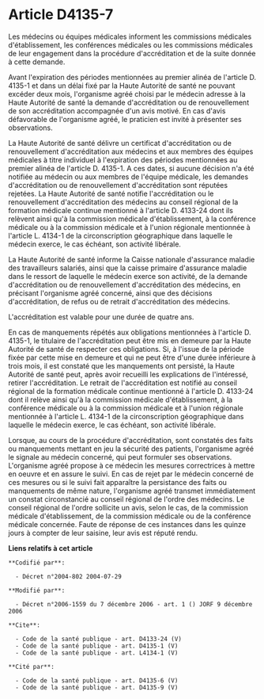 # Article D4135-7

Les médecins ou équipes médicales informent les commissions médicales d'établissement, les conférences médicales ou les
commissions médicales de leur engagement dans la procédure d'accréditation et de la suite donnée à cette demande. 

Avant l'expiration des périodes mentionnées au premier alinéa de l'article D. 4135-1 et dans un délai fixé par la Haute
Autorité de santé ne pouvant excéder deux mois, l'organisme agréé choisi par le médecin adresse à la Haute Autorité de santé
la demande d'accréditation ou de renouvellement de son accréditation accompagnée d'un avis motivé. En cas d'avis défavorable
de l'organisme agréé, le praticien est invité à présenter ses observations. 

La Haute Autorité de santé délivre un certificat d'accréditation ou de renouvellement d'accréditation aux médecins et aux
membres des équipes médicales à titre individuel à l'expiration des périodes mentionnées au premier alinéa de l'article D.
4135-1. A ces dates, si aucune décision n'a été notifiée au médecin ou aux membres de l'équipe médicale, les demandes
d'accréditation ou de renouvellement d'accréditation sont réputées rejetées. La Haute Autorité de santé notifie
l'accréditation ou le renouvellement d'accréditation des médecins au conseil régional de la formation médicale continue
mentionné à l'article D. 4133-24 dont ils relèvent ainsi qu'à la commission médicale d'établissement, à la conférence
médicale ou à la commission médicale et à l'union régionale mentionnée à l'article L. 4134-1 de la circonscription
géographique dans laquelle le médecin exerce, le cas échéant, son activité libérale. 

La Haute Autorité de santé informe la Caisse nationale d'assurance maladie des travailleurs salariés, ainsi que la caisse
primaire d'assurance maladie dans le ressort de laquelle le médecin exerce son activité, de la demande d'accréditation ou de
renouvellement d'accréditation des médecins, en précisant l'organisme agréé concerné, ainsi que des décisions
d'accréditation, de refus ou de retrait d'accréditation des médecins. 

L'accréditation est valable pour une durée de quatre ans. 

En cas de manquements répétés aux obligations mentionnées à l'article D. 4135-1, le titulaire de l'accréditation peut être
mis en demeure par la Haute Autorité de santé de respecter ces obligations. Si, à l'issue de la période fixée par cette mise
en demeure et qui ne peut être d'une durée inférieure à trois mois, il est constaté que les manquements ont persisté, la
Haute Autorité de santé peut, après avoir recueilli les explications de l'intéressé, retirer l'accréditation. Le retrait de
l'accréditation est notifié au conseil régional de la formation médicale continue mentionné à l'article D. 4133-24 dont il
relève ainsi qu'à la commission médicale d'établissement, à la conférence médicale ou à la commission médicale et à l'union
régionale mentionnée à l'article L. 4134-1 de la circonscription géographique dans laquelle le médecin exerce, le cas
échéant, son activité libérale. 

Lorsque, au cours de la procédure d'accréditation, sont constatés des faits ou manquements mettant en jeu la sécurité des
patients, l'organisme agréé le signale au médecin concerné, qui peut formuler ses observations. L'organisme agréé propose à
ce médecin les mesures correctrices à mettre en oeuvre et en assure le suivi. En cas de rejet par le médecin concerné de ces
mesures ou si le suivi fait apparaître la persistance des faits ou manquements de même nature, l'organisme agréé transmet
immédiatement un constat circonstancié au conseil régional de l'ordre des médecins. Le conseil régional de l'ordre sollicite
un avis, selon le cas, de la commission médicale d'établissement, de la commission médicale ou de la conférence médicale
concernée. Faute de réponse de ces instances dans les quinze jours à compter de leur saisine, leur avis est réputé rendu.

**Liens relatifs à cet article**

	**Codifié par**:

	  - Décret n°2004-802 2004-07-29

	**Modifié par**:

	  - Décret n°2006-1559 du 7 décembre 2006 - art. 1 () JORF 9 décembre 2006

	**Cite**:

	  - Code de la santé publique - art. D4133-24 (V)
	  - Code de la santé publique - art. D4135-1 (V)
	  - Code de la santé publique - art. L4134-1 (V)

	**Cité par**:

	  - Code de la santé publique - art. D4135-6 (V)
	  - Code de la santé publique - art. D4135-9 (V)
